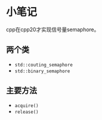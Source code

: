 # 小笔记
cpp在cpp20才实现信号量semaphore。

## 两个类
- `std::couting_semaphore`
- `std::binary_semaphore`

## 主要方法
- `acquire()`
- `release()`
